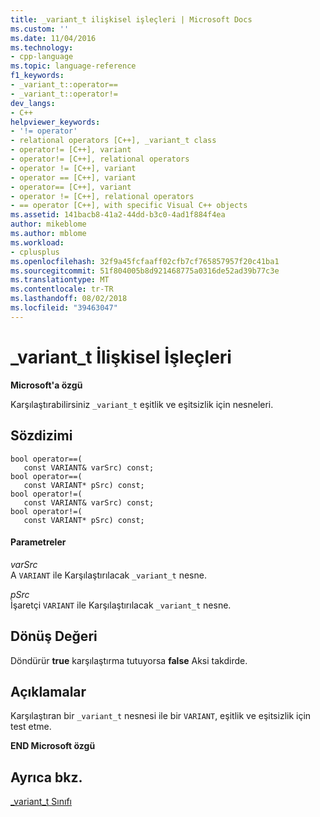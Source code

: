 ```yaml
---
title: _variant_t ilişkisel işleçleri | Microsoft Docs
ms.custom: ''
ms.date: 11/04/2016
ms.technology:
- cpp-language
ms.topic: language-reference
f1_keywords:
- _variant_t::operator==
- _variant_t::operator!=
dev_langs:
- C++
helpviewer_keywords:
- '!= operator'
- relational operators [C++], _variant_t class
- operator!= [C++], variant
- operator!= [C++], relational operators
- operator != [C++], variant
- operator == [C++], variant
- operator== [C++], variant
- operator != [C++], relational operators
- == operator [C++], with specific Visual C++ objects
ms.assetid: 141bacb8-41a2-44dd-b3c0-4ad1f884f4ea
author: mikeblome
ms.author: mblome
ms.workload:
- cplusplus
ms.openlocfilehash: 32f9a45fcfaaff02cfb7cf765857957f20c41ba1
ms.sourcegitcommit: 51f804005b8d921468775a0316de52ad39b77c3e
ms.translationtype: MT
ms.contentlocale: tr-TR
ms.lasthandoff: 08/02/2018
ms.locfileid: "39463047"
---
```

# <a name="variantt-relational-operators"></a>_variant_t İlişkisel İşleçleri
**Microsoft'a özgü**  
  
 Karşılaştırabilirsiniz `_variant_t` eşitlik ve eşitsizlik için nesneleri.  
  
## <a name="syntax"></a>Sözdizimi  
  
```  
bool operator==(  
   const VARIANT& varSrc) const;  
bool operator==(  
   const VARIANT* pSrc) const;  
bool operator!=(  
   const VARIANT& varSrc) const;  
bool operator!=(  
   const VARIANT* pSrc) const;  
```  
  
#### <a name="parameters"></a>Parametreler  
 *varSrc*  
 A `VARIANT` ile Karşılaştırılacak `_variant_t` nesne.  
  
 *pSrc*  
 İşaretçi `VARIANT` ile Karşılaştırılacak `_variant_t` nesne.  
  
## <a name="return-value"></a>Dönüş Değeri  
 Döndürür **true** karşılaştırma tutuyorsa **false** Aksi takdirde.  
  
## <a name="remarks"></a>Açıklamalar  
 Karşılaştıran bir `_variant_t` nesnesi ile bir `VARIANT`, eşitlik ve eşitsizlik için test etme.  
  
 **END Microsoft özgü**  
  
## <a name="see-also"></a>Ayrıca bkz.  
 [_variant_t Sınıfı](../cpp/variant-t-class.md)